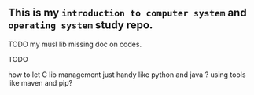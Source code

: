 ## This is my `introduction to computer system` and `operating system` study repo.



TODO
my musl lib missing doc on codes.

TODO

how to let C lib management just handy like python and java ?
using tools like maven and pip? 







